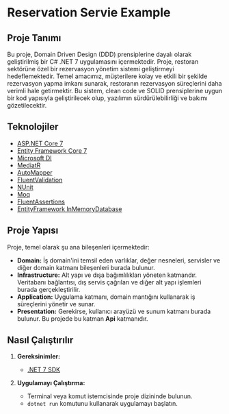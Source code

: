 # Reservation Servie Example

## Proje Tanımı

Bu proje, Domain Driven Design (DDD) prensiplerine dayalı olarak geliştirilmiş bir C# .NET 7 uygulamasını içermektedir. Proje, restoran sektörüne özel bir rezervasyon yönetim sistemi geliştirmeyi hedeflemektedir. Temel amacımız, müşterilere kolay ve etkili bir şekilde rezervasyon yapma imkanı sunarak, restoranın rezervasyon süreçlerini daha verimli hale getirmektir. Bu sistem, clean code ve SOLID prensiplerine uygun bir kod yapısıyla geliştirilecek olup, yazılımın sürdürülebilirliği ve bakımı gözetilecektir.

## Teknolojiler

* [ASP.NET Core 7](https://learn.microsoft.com/tr-tr/aspnet/core/release-notes/aspnetcore-7.0?view=aspnetcore-7.0)
* [Entity Framework Core 7](https://learn.microsoft.com/en-us/ef/core/what-is-new/ef-core-7.0/whatsnew)
* [Microsoft DI](https://learn.microsoft.com/tr-tr/dotnet/core/extensions/dependency-injection)
* [MediatR](https://github.com/jbogard/MediatR)
* [AutoMapper](https://automapper.org/)
* [FluentValidation](https://fluentvalidation.net/)
* [NUnit](https://nunit.org/)
* [Moq](https://github.com/moq)
* [FluentAssertions](https://fluentassertions.com/)
* [EntityFramework InMemoryDatabase](https://learn.microsoft.com/en-us/ef/core/providers/in-memory/?tabs=dotnet-core-cli#supported-database-engines)

## Proje Yapısı

Proje, temel olarak şu ana bileşenleri içermektedir:

- **Domain:** İş domain'ini temsil eden varlıklar, değer nesneleri, servisler ve diğer domain katmanı bileşenleri burada bulunur.
- **Infrastructure:** Alt yapı ve dışa bağımlılıkları yöneten katmandır. Veritabanı bağlantısı, dış servis çağrıları ve diğer alt yapı işlemleri burada gerçekleştirilir.
- **Application:** Uygulama katmanı, domain mantığını kullanarak iş süreçlerini yönetir ve sunar.
- **Presentation:** Gerekirse, kullanıcı arayüzü ve sunum katmanı burada bulunur. Bu projede bu katman **Api** katmanıdır.

## Nasıl Çalıştırılır

1. **Gereksinimler:**
   - [.NET 7 SDK](https://dotnet.microsoft.com/download)

2. **Uygulamayı Çalıştırma:**
   - Terminal veya komut istemcisinde proje dizininde bulunun.
   - `dotnet run` komutunu kullanarak uygulamayı başlatın.
